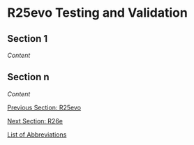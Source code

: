 # R25evo Testing and Validation

## Section 1
_Content_

## Section n
_Content_  

[Previous Section: R25evo](evo-prototyping.md)

[Next Section: R26e](../R26e/r26e.md)  

[List of Abbreviations](list-of-abbrev.md)